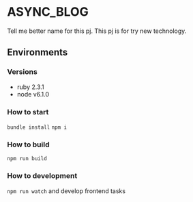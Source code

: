 # ASYNC_BLOG

Tell me better name for this pj.
This pj is for try new technology.

## Environments

### Versions
- ruby 2.3.1
- node v6.1.0

### How to start
`bundle install`
`npm i`

### How to build
`npm run build`

### How to development
`npm run watch` and develop frontend tasks
